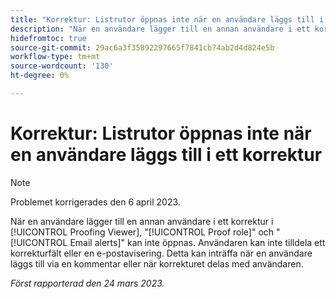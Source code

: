```yaml
---
title: "Korrektur: Listrutor öppnas inte när en användare läggs till i ett korrektur"
description: "När en användare lägger till en annan användare i ett korrekturläsare kan inte rollerna Korrektur och E-postaviseringar öppnas. Användaren kan inte tilldela ett korrekturfält eller en e-postavisering. Detta kan inträffa när en användare läggs till via en kommentar eller när korrekturet delas med användaren."
hidefromtoc: true
source-git-commit: 29ac6a3f35892297665f7841cb74ab2d4d824e5b
workflow-type: tm+mt
source-wordcount: '130'
ht-degree: 0%

---
```



# Korrektur: Listrutor öppnas inte när en användare läggs till i ett korrektur

>[!NOTE]
>
>Problemet korrigerades den 6 april 2023.

<!--This article is on WF and WFP TOCs-->

När en användare lägger till en annan användare i ett korrektur i [!UICONTROL Proofing Viewer], &quot;[!UICONTROL Proof role]&quot; och &quot;[!UICONTROL Email alerts]&quot; kan inte öppnas. Användaren kan inte tilldela ett korrekturfält eller en e-postavisering. Detta kan inträffa när en användare läggs till via en kommentar eller när korrekturet delas med användaren.

_Först rapporterad den 24 mars 2023._


